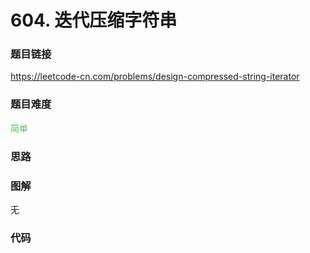 # 604. 迭代压缩字符串

### 题目链接

https://leetcode-cn.com/problems/design-compressed-string-iterator

### 题目难度

<font color=#5CB85C>简单</font>

### 思路



### 图解

无

### 代码

```python
```